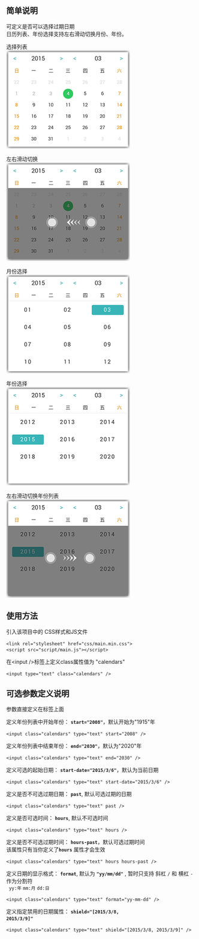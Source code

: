 简单说明
-------

可定义是否可以选择过期日期   
日历列表、年份选择支持左右滑动切换月份、年份。   

选择列表  
![选择列表](img/4.png '选择列表')

左右滑动切换    
![左右滑动切换](img/4-1.png '左右滑动切换')

月份选择    
![月份选择](img/1.png '月份选择')

年份选择    
![年份选择](img/2.png '年份选择')

左右滑动切换年份列表    
![左右滑动切换年份列表](img/2-1.png '左右滑动切换年份列表')


## 使用方法

引入该项目中的 CSS样式和JS文件

	<link rel="stylesheet" href="css/main.min.css">
	<script src="script/main.js"></script>

在<input /\>标签上定义class属性值为 "calendars"

	<input type="text" class="calendars" />


## 可选参数定义说明

参数直接定义在标签上面

定义年份列表中开始年份： <code>**start="2008"**</code>，默认开始为"1915"年

	<input class="calendars" type="text" start="2008" />

定义年份列表中结束年份： <code>**end="2030"**</code>，默认为"2020"年
	
	<input class="calendars" type="text" end="2030" />

定义可选的起始日期： <code>**start-date="2015/3/6"**</code>，默认为当前日期

	<input class="calendars" type="text" start-date="2015/3/6" />

定义是否不可选过期日期： <code>**past**</code>, 默认可选过期的日期
	
	<input class="calendars" type="text" past />


定义是否可选时间： <code>**hours**</code>, 默认不可选时间
	
	<input class="calendars" type="text" hours />

定义是否不可选过期时间： <code>**hours-past**</code>，默认可选过期时间    
该属性只有当你定义了<code>**hours**</code> 属性才会生效

	<input class="calendars" type="text" hours hours-past />

定义日期的显示格式： <code>**format**</code>, 默认为 <code>**"yy/mm/dd"**</code> , 暂时只支持 斜杠 <code>/</code> 和 横杠 <code>-</code> 作为分割符   
<code> yy:年</code> <code>mm:月</code> <code>dd:日</code>
	 
	<input class="calendars" type="text" format="yy-mm-dd" />

定义指定禁用的日期属性： <code>**shield="[2015/3/8, 2015/3/9]"**</code>
	
	<input class="calendars" type="text" shield="[2015/3/8, 2015/3/9]" />


